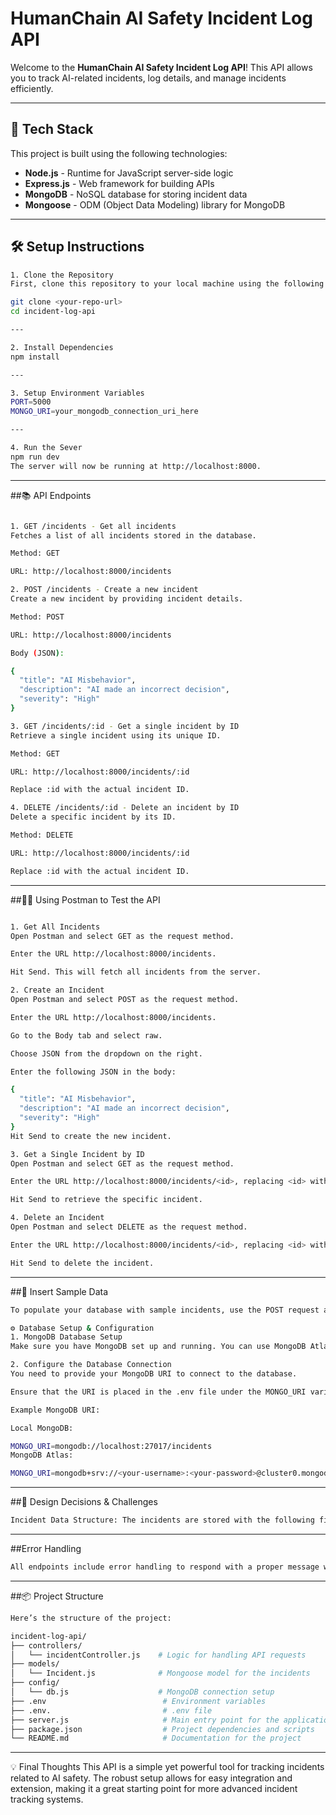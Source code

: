 # **HumanChain AI Safety Incident Log API**

Welcome to the **HumanChain AI Safety Incident Log API**! This API allows you to track AI-related incidents, log details, and manage incidents efficiently.

---

## 🚀 **Tech Stack**
This project is built using the following technologies:

- **Node.js** - Runtime for JavaScript server-side logic
- **Express.js** - Web framework for building APIs
- **MongoDB** - NoSQL database for storing incident data
- **Mongoose** - ODM (Object Data Modeling) library for MongoDB

---

## 🛠 **Setup Instructions**

```bash
1. Clone the Repository
First, clone this repository to your local machine using the following command:

git clone <your-repo-url>
cd incident-log-api

---

2. Install Dependencies
npm install

---

3. Setup Environment Variables
PORT=5000
MONGO_URI=your_mongodb_connection_uri_here

---

4. Run the Sever
npm run dev
The server will now be running at http://localhost:8000.

```

---


##📚 API Endpoints

```bash 

1. GET /incidents - Get all incidents
Fetches a list of all incidents stored in the database.

Method: GET

URL: http://localhost:8000/incidents

2. POST /incidents - Create a new incident
Create a new incident by providing incident details.

Method: POST

URL: http://localhost:8000/incidents

Body (JSON):

{
  "title": "AI Misbehavior",
  "description": "AI made an incorrect decision",
  "severity": "High"
}

3. GET /incidents/:id - Get a single incident by ID
Retrieve a single incident using its unique ID.

Method: GET

URL: http://localhost:8000/incidents/:id

Replace :id with the actual incident ID.

4. DELETE /incidents/:id - Delete an incident by ID
Delete a specific incident by its ID.

Method: DELETE

URL: http://localhost:8000/incidents/:id

Replace :id with the actual incident ID.

```

---


##🧑‍💻 Using Postman to Test the API

```bash

1. Get All Incidents
Open Postman and select GET as the request method.

Enter the URL http://localhost:8000/incidents.

Hit Send. This will fetch all incidents from the server.

2. Create an Incident
Open Postman and select POST as the request method.

Enter the URL http://localhost:8000/incidents.

Go to the Body tab and select raw.

Choose JSON from the dropdown on the right.

Enter the following JSON in the body:

{
  "title": "AI Misbehavior",
  "description": "AI made an incorrect decision",
  "severity": "High"
}
Hit Send to create the new incident.

3. Get a Single Incident by ID
Open Postman and select GET as the request method.

Enter the URL http://localhost:8000/incidents/<id>, replacing <id> with the actual incident ID.

Hit Send to retrieve the specific incident.

4. Delete an Incident
Open Postman and select DELETE as the request method.

Enter the URL http://localhost:8000/incidents/<id>, replacing <id> with the actual incident ID.

Hit Send to delete the incident.

```


---


##📝 Insert Sample Data

```bash
To populate your database with sample incidents, use the POST request as shown in the Create an Incident example above. This will create a new incident and store it in the database.

⚙️ Database Setup & Configuration
1. MongoDB Database Setup
Make sure you have MongoDB set up and running. You can use MongoDB Atlas for cloud hosting or install MongoDB locally on your system.

2. Configure the Database Connection
You need to provide your MongoDB URI to connect to the database.

Ensure that the URI is placed in the .env file under the MONGO_URI variable.

Example MongoDB URI:

Local MongoDB:

MONGO_URI=mongodb://localhost:27017/incidents
MongoDB Atlas:

MONGO_URI=mongodb+srv://<your-username>:<your-password>@cluster0.mongodb.net/incidents?retryWrites=true&w=majority

```

---


##📖 Design Decisions & Challenges

```bash
Incident Data Structure: The incidents are stored with the following fields: title, description, severity, and reportedAt. The severity is restricted to three options: Low, Medium, and High.

```

---



##Error Handling

```bash
All endpoints include error handling to respond with a proper message when issues arise, such as missing required fields or failed database connections.

```


---


##📦 Project Structure

```bash
Here’s the structure of the project:

incident-log-api/
├── controllers/
│   └── incidentController.js    # Logic for handling API requests
├── models/
│   └── Incident.js              # Mongoose model for the incidents
├── config/
│   └── db.js                    # MongoDB connection setup
├── .env                          # Environment variables
├── .env.                         # .env file
├── server.js                     # Main entry point for the application
├── package.json                  # Project dependencies and scripts
└── README.md                     # Documentation for the project

```


---

💡 Final Thoughts
This API is a simple yet powerful tool for tracking incidents related to AI safety. The robust setup allows for easy integration and extension, making it a great starting point for more advanced incident tracking systems.
